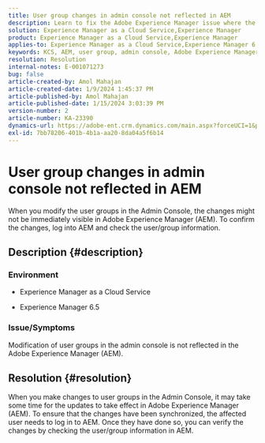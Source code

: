 ```yaml
---
title: User group changes in admin console not reflected in AEM
description: Learn to fix the Adobe Experience Manager issue where the user group changes in admin console are not reflected in AEM. Check the user/group information.
solution: Experience Manager as a Cloud Service,Experience Manager
product: Experience Manager as a Cloud Service,Experience Manager
applies-to: Experience Manager as a Cloud Service,Experience Manager 6.5
keywords: KCS, AEM, user group, admin console, Adobe Experience Manager, AEM 6.5
resolution: Resolution
internal-notes: E-001071273
bug: false
article-created-by: Amol Mahajan
article-created-date: 1/9/2024 1:45:37 PM
article-published-by: Amol Mahajan
article-published-date: 1/15/2024 3:03:39 PM
version-number: 2
article-number: KA-23390
dynamics-url: https://adobe-ent.crm.dynamics.com/main.aspx?forceUCI=1&pagetype=entityrecord&etn=knowledgearticle&id=f4520c5a-f5ae-ee11-a569-6045bd006268
exl-id: 7bb78206-401b-4b1a-aa20-8da04a5f6b14
---
```

# User group changes in admin console not reflected in AEM


When you modify the user groups in the Admin Console, the changes might not be immediately visible in Adobe Experience Manager (AEM). To confirm the changes, log into AEM and check the user/group information.

## Description {#description}


### <b>Environment</b>

- Experience Manager as a Cloud Service


- Experience Manager 6.5




### <b>Issue/Symptoms</b>

Modification of user groups in the admin console is not reflected in the Adobe Experience Manager (AEM).


## Resolution {#resolution}


When you make changes to user groups in the Admin Console, it may take some time for the updates to take effect in Adobe Experience Manager (AEM). To ensure that the changes have been synchronized, the affected user needs to log in to AEM. Once they have done so, you can verify the changes by checking the user/group information in AEM.
